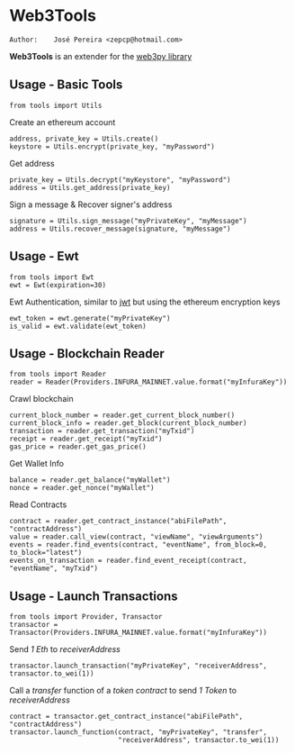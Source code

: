 Web3Tools
======
    Author:    José Pereira <zepcp@hotmail.com>

**Web3Tools** is an extender for the [web3py library](https://web3py.readthedocs.io/en/stable/)


Usage - Basic Tools
----------

    from tools import Utils

Create an ethereum account

    address, private_key = Utils.create()
    keystore = Utils.encrypt(private_key, "myPassword")

Get address

    private_key = Utils.decrypt("myKeystore", "myPassword")
    address = Utils.get_address(private_key)

Sign a message & Recover signer's address
 
    signature = Utils.sign_message("myPrivateKey", "myMessage")
    address = Utils.recover_message(signature, "myMessage")


Usage - Ewt
----------

    from tools import Ewt
    ewt = Ewt(expiration=30)

Ewt Authentication, similar to [jwt](https://jwt.io/) but using the ethereum encryption keys

    ewt_token = ewt.generate("myPrivateKey")
    is_valid = ewt.validate(ewt_token)


Usage - Blockchain Reader
----------

    from tools import Reader
    reader = Reader(Providers.INFURA_MAINNET.value.format("myInfuraKey"))

Crawl blockchain

    current_block_number = reader.get_current_block_number()
    current_block_info = reader.get_block(current_block_number)
    transaction = reader.get_transaction("myTxid")
    receipt = reader.get_receipt("myTxid")
    gas_price = reader.get_gas_price()

Get Wallet Info

    balance = reader.get_balance("myWallet")
    nonce = reader.get_nonce("myWallet")
    
Read Contracts

    contract = reader.get_contract_instance("abiFilePath", "contractAddress")
    value = reader.call_view(contract, "viewName", "viewArguments")
    events = reader.find_events(contract, "eventName", from_block=0, to_block="latest")
    events_on_transaction = reader.find_event_receipt(contract, "eventName", "myTxid")


Usage - Launch Transactions
----------

    from tools import Provider, Transactor
    transactor = Transactor(Providers.INFURA_MAINNET.value.format("myInfuraKey"))

Send *1 Eth* to *receiverAddress*

    transactor.launch_transaction("myPrivateKey", "receiverAddress", transactor.to_wei(1))

Call a *transfer* function of a *token contract* to send *1 Token* to *receiverAddress*

    contract = transactor.get_contract_instance("abiFilePath", "contractAddress")
    transactor.launch_function(contract, "myPrivateKey", "transfer",
                               "receiverAddress", transactor.to_wei(1))
